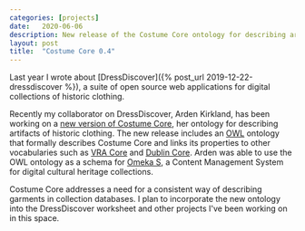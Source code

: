 ```yaml
---
categories: [projects]
date:   2020-06-06
description: New release of the Costume Core ontology for describing artifacts of historic clothing
layout: post
title:  "Costume Core 0.4"
---
```


Last year I wrote about [DressDiscover]({% post_url 2019-12-22-dressdiscover %}), a suite of open source web applications for digital collections of historic clothing.

Recently my collaborator on DressDiscover, Arden Kirkland, has been working on a [new version of Costume Core](http://www.ardenkirkland.com/costumecore/version-0-4/), her ontology for describing artifacts of historic clothing. The new release includes an [OWL](https://www.w3.org/OWL/) ontology that formally describes Costume Core and links its properties to other vocabularies such as [VRA Core](https://www.loc.gov/standards/vracore/) and [Dublin Core](https://dublincore.org/). Arden was able to use the OWL ontology as a schema for [Omeka S](https://omeka.org/s/), a Content Management System for digital cultural heritage collections.

Costume Core addresses a need for a consistent way of describing garments in collection databases. I plan to incorporate the new ontology into the DressDiscover worksheet and other projects I've been working on in this space. 